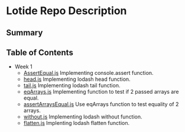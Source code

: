 # Lotide Repo Description
## Summary 

## Table of Contents
* Week 1
  * [AssertEqual.js](/assertEqual.js)
  Implementing console.assert function.
  * [head.js](/head.js)
  Implementing lodash head function.
  * [tail.js](/tail.js)
  Implementing lodash tail function.
  * [eqArrays.js](/eqArrays.js)
  Implementing function to test if 2 passed arrays are equal.
  * [assertArraysEqual.js](/assertArraysEqual.js)
  Use eqArrays function to test equality of 2 arrays.
  * [without.js](/without.js)
  Implementing lodash without function.
  * [flatten.js](/flatten.js)
  Implenting lodash flatten function.